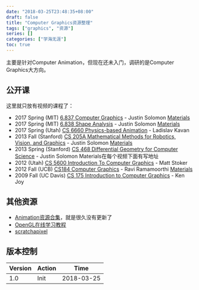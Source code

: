 ```yaml
---
date: "2018-03-25T23:48:35+08:00"
draft: false
title: "Computer Graphics资源整理"
tags: ["graphics", "资源"]
series: []
categories: ["学海无涯"]
toc: true
---
```


主要是针对Computer Animation，但现在还未入门，调研的是Computer Graphics大方向。

## 公开课

这里就只放有视频的课程了：

- 2017 Spring (MIT) [6.837 Computer Graphics](https://link.zhihu.com/?target=https%3A//www.youtube.com/watch%3Fv%3DE1-_15Vfddk) - Justin Solomon       [Materials](https://link.zhihu.com/?target=https%3A//ocw.mit.edu/courses/electrical-engineering-and-computer-science/6-837-computer-graphics-fall-2012/lecture-notes/)
- 2017 Spring (MIT) [6.838 Shape Analysis](https://link.zhihu.com/?target=https%3A//www.youtube.com/watch%3Fv%3DC8II6BTmaYw) - Justin Solomon       [Materials](https://link.zhihu.com/?target=http%3A//groups.csail.mit.edu/gdpgroup/6838_spring_2017.html) 
- 2017 Spring (Utah) [CS 6660 Physics-based Animation](https://link.zhihu.com/?target=https%3A//www.youtube.com/watch%3Fv%3DsSKyQIxdhdA%26list%3DPL_a9tY9IhJuPc7e6r-3DMw_PbYbloKoWM) - Ladislav Kavan  
- 2013 Fall (Stanford) [CS 205A Mathematical Methods for Robotics, Vision, and Graphics](https://link.zhihu.com/?target=https%3A//www.youtube.com/watch%3Fv%3DdkT8yuI2d50)  - Justin Solomon      [Materials](https://link.zhihu.com/?target=https%3A//graphics.stanford.edu/courses/cs205a-13-fall/notes.html)
- 2013 Spring (Stanford) [CS 468 Differential Geometry for Computer Science](https://link.zhihu.com/?target=https%3A//www.youtube.com/watch%3Fv%3DS_bUBfdffRU) - Justin Solomon     Materials在每个视频下面有写地址
- 2012 (Utah) [CS 5600 Introduction To Computer Graphics](https://link.zhihu.com/?target=https%3A//www.youtube.com/channel/UC4bBeUfDuoIZVmAcnCKD5Wg) - Matt Stoker
- 2012 Fall (UCB) [CS184 Computer Graphics](https://link.zhihu.com/?target=https%3A//www.youtube.com/user/raviramamoorthi/playlists%3Fshelf_id%3D0%26view%3D1%26sort%3Ddd) - Ravi Ramamoorthi   [Materials](https://link.zhihu.com/?target=http%3A//inst.eecs.berkeley.edu/%7Ecs184/fa12/onlinelectures1.html)  
- 2009 Fall (UC Davis) [CS 175 Introduction to Computer Graphics](https://link.zhihu.com/?target=https%3A//www.youtube.com/playlist%3Flist%3DPL_w_qWAQZtAZhtzPI5pkAtcUVgmzdAP8g) - Ken Joy

## 其他资源

- [Animation资源合集](http://web.cse.ohio-state.edu/~parent.1/animation/index1.html)，就是很久没有更新了
- [OpenGL在线学习教程](http://ogldev.atspace.co.uk/)
- [scratchapixel](http://www.scratchapixel.com/)

## 版本控制

| Version | Action | Time       |
| ------- | ------ | ---------- |
| 1.0     | Init   | 2018-03-25 |